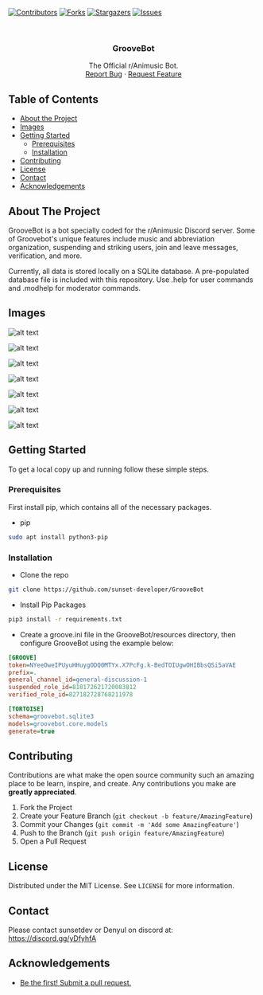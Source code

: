 <!--
*** Thanks for checking out this README Template. If you have a suggestion that would
*** make this better, please fork the repo and create a pull request or simply open
*** an issue with the tag "enhancement".
*** Thanks again! Now go create something AMAZING! :D
***
***
***
*** To avoid retyping too much info. Do a search and replace for the following:
*** github_username, repo_name, twitter_handle, email
-->





<!-- PROJECT SHIELDS -->
<!--
*** I'm using markdown "reference style" links for readability.
*** Reference links are enclosed in brackets [ ] instead of parentheses ( ).
*** See the bottom of this document for the declaration of the reference variables
*** for contributors-url, forks-url, etc. This is an optional, concise syntax you may use.
*** https://www.markdownguide.org/basic-syntax/#reference-style-links
-->
[![Contributors][contributors-shield]][contributors-url]
[![Forks][forks-shield]][forks-url]
[![Stargazers][stars-shield]][stars-url]
[![Issues][issues-shield]][issues-url]



<!-- PROJECT LOGO -->
<br />
<p align="center">
  <h3 align="center">GrooveBot</h3>

  <p align="center">
    The Official r/Animusic Bot.
    <br />
    <a href="https://github.com/sunset-developer/GrooveBot_name/issues">Report Bug</a>
    ·
    <a href="https://github.com/sunset-developer/GrooveBot_name/issues">Request Feature</a>
  </p>
</p>



<!-- TABLE OF CONTENTS -->
## Table of Contents

* [About the Project](#about-the-project)
* [Images](#Images)
* [Getting Started](#getting-started)
  * [Prerequisites](#prerequisites)
  * [Installation](#installation)
* [Contributing](#contributing)
* [License](#license)
* [Contact](#contact)
* [Acknowledgements](#acknowledgements)



<!-- ABOUT THE PROJECT -->
## About The Project

GrooveBot is a bot specially coded for the r/Animusic Discord server. Some of Groovebot's unique 
features include music and abbreviation organization, suspending and striking users, join and leave messages, verification,
and more.

Currently, all data is stored locally on a SQLite database. A pre-populated database file is included with this repository. Use .help for user commands and .modhelp for moderator commands. 

## Images

![alt text](https://github.com/sunset-developer/GrooveBot/blob/master/images/groovebot1.png)

![alt text](https://github.com/sunset-developer/GrooveBot/blob/master/images/groovebot2.png)

![alt text](https://github.com/sunset-developer/GrooveBot/blob/master/images/groovebot3.png)

![alt text](https://github.com/sunset-developer/GrooveBot/blob/master/images/groovebot4.png)

![alt text](https://github.com/sunset-developer/GrooveBot/blob/master/images/groovebot5.png)

![alt text](https://github.com/sunset-developer/GrooveBot/blob/master/images/groovebot6.png)

![alt text](https://github.com/sunset-developer/GrooveBot/blob/master/images/groovebot7.png)


<!-- GETTING STARTED -->
## Getting Started

To get a local copy up and running follow these simple steps.

### Prerequisites

First install pip, which contains all of the necessary packages.
* pip
```sh
sudo apt install python3-pip
```

### Installation

* Clone the repo
```sh
git clone https://github.com/sunset-developer/GrooveBot
```

* Install Pip Packages
```sh
pip3 install -r requirements.txt
```

* Create a groove.ini file in the GrooveBot/resources directory, then configure GrooveBot using the example below:
```ini
[GROOVE]
token=NYeeOweIPUyuHHuygODQ0MTYx.X7PcFg.k-BedTOIUgwOHIBbsQSi5aVAE
prefix=.
general_channel_id=general-discussion-1
suspended_role_id=818172621720083812
verified_role_id=827182728768211978

[TORTOISE]
schema=groovebot.sqlite3
models=groovebot.core.models
generate=true
```

<!-- CONTRIBUTING -->
## Contributing

Contributions are what make the open source community such an amazing place to be learn, inspire, and create. Any contributions you make are **greatly appreciated**.

1. Fork the Project
2. Create your Feature Branch (`git checkout -b feature/AmazingFeature`)
3. Commit your Changes (`git commit -m 'Add some AmazingFeature'`)
4. Push to the Branch (`git push origin feature/AmazingFeature`)
5. Open a Pull Request


<!-- LICENSE -->
## License

Distributed under the MIT License. See `LICENSE` for more information.


<!-- CONTACT -->
## Contact

Please contact sunsetdev or Denyul on discord at:
https://discord.gg/yDfyhfA


<!-- ACKNOWLEDGEMENTS -->
## Acknowledgements

* [Be the first! Submit a pull request.](https://github.com/sunset-developer/GrooveBot/pulls)


<!-- MARKDOWN LINKS & IMAGES -->
<!-- https://www.markdownguide.org/basic-syntax/#reference-style-links -->
[contributors-shield]: https://img.shields.io/github/contributors/sunset-developer/GrooveBot.svg?style=flat-square
[contributors-url]: https://github.com/sunset-developer/GrooveBot/graphs/contributors
[forks-shield]: https://img.shields.io/github/forks/sunset-developer/GrooveBot.svg?style=flat-square
[forks-url]: https://github.com/sunset-developer/GrooveBot/network/members
[stars-shield]: https://img.shields.io/github/stars/sunset-developer/GrooveBot.svg?style=flat-square
[stars-url]: https://github.com/sunset-developer/GrooveBot/stargazers
[issues-shield]: https://img.shields.io/github/issues/sunset-developer/GrooveBot.svg?style=flat-square
[issues-url]: https://github.com/sunset-developer/GrooveBot/issues
[license-shield]: https://img.shields.io/github/license/sunset-developer/GrooveBot.svg?style=flat-square
[license-url]: https://github.com/sunset-developer/GrooveBot/blob/master/LICENSE
[linkedin-shield]: https://img.shields.io/badge/-LinkedIn-black.svg?style=flat-square&logo=linkedin&colorB=555
[linkedin-url]: https://linkedin.com/in/github_username
[product-screenshot]: images/screenshot.png
